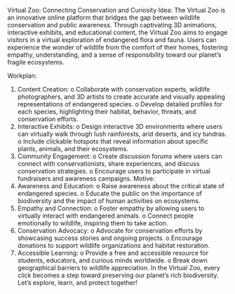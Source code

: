Virtual Zoo: Connecting Conservation and Curiosity
Idea:
The Virtual Zoo is an innovative online platform that bridges the gap between wildlife conservation and public awareness. Through captivating 3D animations, interactive exhibits, and educational content, the Virtual Zoo aims to engage visitors in a virtual exploration of endangered flora and fauna. Users can experience the wonder of wildlife from the comfort of their homes, fostering empathy, understanding, and a sense of responsibility toward our planet’s fragile ecosystems.

Workplan:
1.	Content Creation:
o	Collaborate with conservation experts, wildlife photographers, and 3D artists to create accurate and visually appealing representations of endangered species.
o	Develop detailed profiles for each species, highlighting their habitat, behavior, threats, and conservation efforts.
2.	Interactive Exhibits:
o	Design interactive 3D environments where users can virtually walk through lush rainforests, arid deserts, and icy tundras.
o	Include clickable hotspots that reveal information about specific plants, animals, and their ecosystems.
3.	Community Engagement:
o	Create discussion forums where users can connect with conservationists, share experiences, and discuss conservation strategies.
o	Encourage users to participate in virtual fundraisers and awareness campaigns.
Motive:
1.	Awareness and Education:
o	Raise awareness about the critical state of endangered species.
o	Educate the public on the importance of biodiversity and the impact of human activities on ecosystems.
2.	Empathy and Connection:
o	Foster empathy by allowing users to virtually interact with endangered animals.
o	Connect people emotionally to wildlife, inspiring them to take action.
3.	Conservation Advocacy:
o	Advocate for conservation efforts by showcasing success stories and ongoing projects.
o	Encourage donations to support wildlife organizations and habitat restoration.
4.	Accessible Learning:
o	Provide a free and accessible resource for students, educators, and curious minds worldwide.
o	Break down geographical barriers to wildlife appreciation.
In the Virtual Zoo, every click becomes a step toward preserving our planet’s rich biodiversity. Let’s explore, learn, and protect together!
